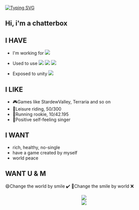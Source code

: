 <a href="https://git.io/typing-svg"><img src="https://readme-typing-svg.herokuapp.com?font=Fira+Code&size=15&pause=1000&width=435&lines=In+case+I+don't+see+you%2C;good+afternoon%2C+good+evening+and+good+night" alt="Typing SVG" /></a>

## Hi, i'm a chatterbox

## I HAVE
- I'm working for <span > <img src="https://img.shields.io/badge/-golang-green?style=flat-square&logo=go&logoColor=white" /> </span>

- Used to use <span > <img src="https://img.shields.io/badge/-python-red?style=flat-square&logo=python&logoColor=white" /> <img src="https://img.shields.io/badge/-c-1572B6?style=flat-square&logo=c" /> <img src="https://img.shields.io/badge/-shell-oringe?style=flat-square&logo=shell" /> </span>
- Exposed to unity <span > <img src="https://img.shields.io/badge/-unity-black?style=flat-square&logo=unity&logoColor=white" /> </span>

## I LIKE
- 🎮Games like StardewValley, Terraria and so on
- 🚴Leisure riding, 50/300
- 🏃Running rookie, 10/42.195
- 🎤Positive self-feeling singer

## I WANT
- rich, healthy, no-single
- have a game created by myself
- world peace


## WANT U & M

😄Change the world by smile  ✔️
🙁Change the smile by world  ❌

<div align="center"> <img src="https://github-readme-stats.vercel.app/api/top-langs/?username=bugzzhou&hide_title=true&hide_border=true&layout=compact&langs_count=6&text_color=000&icon_color=fff&bg_color=0,52fa5a,4dfcff,c64dff&theme=graywhite" /> </div>

<div align="center"> <img src="https://github-profile-trophy.vercel.app/?username=bugzzhou" /> </div>
